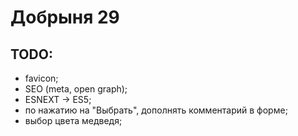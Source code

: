 # Добрыня 29

## TODO:
* favicon;
* SEO (meta, open graph);
* ESNEXT -> ES5;
* по нажатию на "Выбрать", дополнять комментарий в форме;
* выбор цвета медведя;